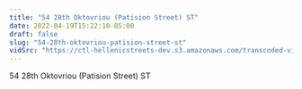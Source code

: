 ```yaml
---
title: "54 28th Oktovriou (Patision Street) ST"
date: 2022-04-19T15:22:10-05:00
draft: false
slug: "54-28th-oktovriou-patision-street-st"
vidSrc: "https://ctl-hellenicstreets-dev.s3.amazonaws.com/transcoded-videos/54%2028th%20Oktovriou%20%28Patision%20Street%29%20ST.%20-%207%20Metsovou%20St-.mp4"
---
```


54 28th Oktovriou (Patision Street) ST
